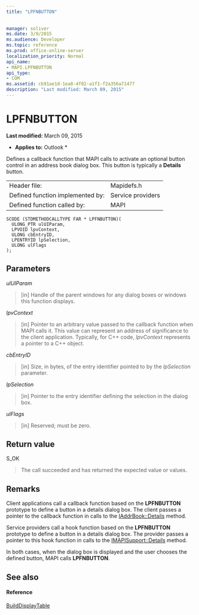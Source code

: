 ```yaml
---
title: "LPFNBUTTON"
 
 
manager: soliver
ms.date: 3/9/2015
ms.audience: Developer
ms.topic: reference
ms.prod: office-online-server
localization_priority: Normal
api_name:
- MAPI.LPFNBUTTON
api_type:
- COM
ms.assetid: cb91ae1d-1ea8-4f02-a1f1-f2a356a71477
description: "Last modified: March 09, 2015"
---
```


# LPFNBUTTON

 **Last modified:** March 09, 2015 
  
 * **Applies to:** Outlook * 
  
Defines a callback function that MAPI calls to activate an optional button control in an address book dialog box. This button is typically a **Details** button. 
  
|||
|:-----|:-----|
|Header file:  <br/> |Mapidefs.h  <br/> |
|Defined function implemented by:  <br/> |Service providers  <br/> |
|Defined function called by:  <br/> |MAPI  <br/> |
   
```
SCODE (STDMETHODCALLTYPE FAR * LPFNBUTTON)(
  ULONG_PTR ulUIParam,
  LPVOID lpvContext,
  ULONG cbEntryID,
  LPENTRYID lpSelection,
  ULONG ulFlags
);
```

## Parameters

 _ulUIParam_
  
> [in] Handle of the parent windows for any dialog boxes or windows this function displays.
    
 _lpvContext_
  
> [in] Pointer to an arbitrary value passed to the callback function when MAPI calls it. This value can represent an address of significance to the client application. Typically, for C++ code,  _lpvContext_ represents a pointer to a C++ object. 
    
 _cbEntryID_
  
> [in] Size, in bytes, of the entry identifier pointed to by the  _lpSelection_ parameter. 
    
 _lpSelection_
  
> [in] Pointer to the entry identifier defining the selection in the dialog box.
    
 _ulFlags_
  
> [in] Reserved; must be zero.
    
## Return value

S_OK 
  
> The call succeeded and has returned the expected value or values.
    
## Remarks

Client applications call a callback function based on the **LPFNBUTTON** prototype to define a button in a details dialog box. The client passes a pointer to the callback function in calls to the [IAddrBook::Details](iaddrbook-details.md) method. 
  
Service providers call a hook function based on the **LPFNBUTTON** prototype to define a button in a details dialog box. The provider passes a pointer to this hook function in calls to the [IMAPISupport::Details](imapisupport-details.md) method. 
  
In both cases, when the dialog box is displayed and the user chooses the defined button, MAPI calls **LPFNBUTTON**. 
  
## See also

#### Reference

[BuildDisplayTable](builddisplaytable.md)

